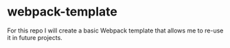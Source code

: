 # webpack-template
For this repo I will create a basic Webpack template that allows me to re-use it in future projects.
